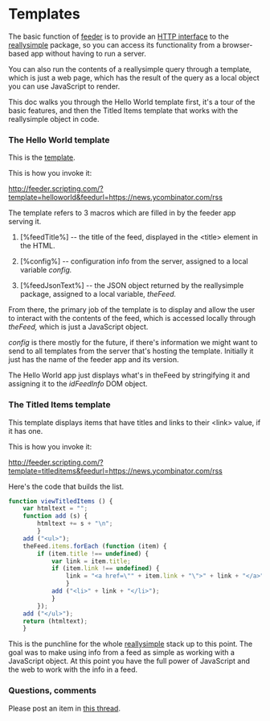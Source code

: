 # Templates

The basic function of <a href="https://github.com/scripting/feeder">feeder</a> is to provide an <a href="http://feeder.scripting.com/returnjson?feedurl=https%3A%2F%2Frss.nytimes.com%2Fservices%2Fxml%2Frss%2Fnyt%2FTheater.xml">HTTP interface</a> to the <a href="https://github.com/scripting/reallysimple">reallysimple</a> package, so you can access its functionality from a browser-based app without having to run a server. 

You can also run the contents of a reallysimple query through a template, which is just a web page, which has the result of the query as a local object you can use JavaScript to render.

This doc walks you through the Hello World template first, it's a tour of the basic features, and then the Titled Items template that works with the reallysimple object in code. 

### The Hello World template

This is the <a href="https://github.com/scripting/feeder/blob/main/templates/helloworld.html">template</a>.

This is how you invoke it:

<a href="http://feeder.scripting.com/?template=helloworld&feedurl=https://news.ycombinator.com/rss">http://feeder.scripting.com/?template=helloworld&feedurl=https://news.ycombinator.com/rss</a>

The template refers to 3 macros which are filled in by the feeder app serving it.

1. [%feedTitle%] -- the title of the feed, displayed in the &lt;title> element in the HTML.

2. [%config%] -- configuration info from the server, assigned to a local variable <i>config.</i>

3. [%feedJsonText%] -- the JSON object returned by the reallysimple package, assigned to a local variable, <i>theFeed.</i>

From there, the primary job of the template is to display and allow the user to interact with the contents of the feed, which is accessed locally through <i>theFeed,</i> which is just a JavaScript object. 

<i>config</i> is there mostly for the future, if there's information we might want to send to all templates from the server that's hosting the template. Initially it just has the name of the feeder app and its version. 

The Hello World app just displays what's in theFeed by stringifying it and assigning it to the <i>idFeedInfo</i> DOM object. 

### The Titled Items template

This template displays items that have titles and links to their &lt;link> value, if it has one. 

This is how you invoke it:

<a href="http://feeder.scripting.com/?template=titleditems&feedurl=https://news.ycombinator.com/rss">http://feeder.scripting.com/?template=titleditems&feedurl=https://news.ycombinator.com/rss</a>

Here's the code that builds the list.

```JavaScriptfunction viewTitledItems () {	var htmltext = "";	function add (s) {		htmltext += s + "\n";		}	add ("<ul>"); 	theFeed.items.forEach (function (item) {		if (item.title !== undefined) {			var link = item.title;			if (item.link !== undefined) {				link = "<a href=\"" + item.link + "\">" + link + "</a>";				}			add ("<li>" + link + "</li>");			}		});	add ("</ul>"); 	return (htmltext);	}```

This is the punchline for the whole <a href="https://github.com/scripting/reallysimple">reallysimple</a> stack up to this point. The goal was to make using info from a feed as simple as working with a JavaScript object. At this point you have the full power of JavaScript and the web to work with the info in a feed. 

### Questions, comments

Please post an item in <a href="https://github.com/scripting/feeder/issues/2">this thread</a>. 

